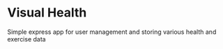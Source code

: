 # Visual Health

Simple express app for user management and storing various health and exercise data 
